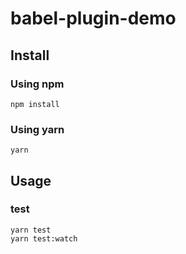 # babel-plugin-demo

## Install
### Using npm
```
npm install
```

### Using yarn
```
yarn
```

## Usage
### test
```
yarn test
yarn test:watch
```